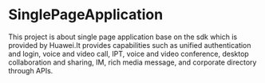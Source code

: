 # SinglePageApplication
This project is about single page application base on the sdk which is provided by Huawei.It provides capabilities such as unified authentication and login, voice and video call, IPT, voice and video conference, desktop collaboration and sharing, IM, rich media message, and corporate directory through APIs.

